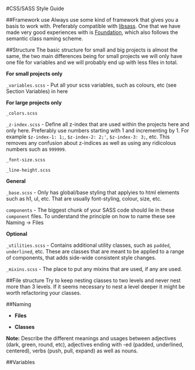 #CSS/SASS Style Guide

##Framework use
Always use some kind of framework that gives you a basis to work with. Preferably compatible with [libsass](https://github.com/sass/libsass). One that we have made very good experiences with is [Foundation](https://github.com/zurb/foundation), which also follows the semantic class naming scheme.

##Structure
The basic structure for small and big projects is almost the same, the two main differences being for small projects we will only have one file for variables and we will probably end up with less files in total.

**For small projects only**

`_variables.scss` - Put all your scss variables, such as colours, etc (see Section Variables) in here

**For large projects only**

`_colors.scss`

`_z-index.scss` - Define all z-index that are used within the projects here and only here. Preferably use numbers starting with 1 and incrementing by 1. For example `$z-index-1: 1;`, `$z-index-2: 2;'`, `$z-index-3: 3;`, etc. This removes any confusion about z-indices as well as using any ridicolous numbers such as `999999`.

`_font-size.scss`

`_line-height.scss`

**General**

`_base.scss` - Only has global/base styling that applyies to html elements such as h1, ul, etc. That are usually font-styling, colour, size, etc.

`components` - The biggest chunk of your SASS code should lie in these `component` files. To understand the principle on how to name these see Naming -> Files

**Optional**

`_utilities.scss` - Contains additional utility classes, such as `padded`, `underlined`, etc. These are classes that are meant to be applied to a range of components, that adds side-wide consistent style changes.


`_mixins.scss` - The place to put any mixins that are used, if any are used.

##File structure
Try to keep nesting classes to two levels and never nest more than 3 levels. If it seems necessary to nest a level deeper it might be worth refactoring your classes.


##Naming
 * **Files**

 * **Classes**

  **Note:** Describe the different meanings and usages between adjectives (dark, green, round, etc), adjectives ending with -ed (padded, underlined, centered), verbs (push, pull, expand) as well as nouns.

##Variables
